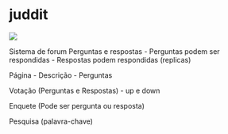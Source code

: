 # juddit
<img src="https://media.giphy.com/media/2mAkASHoFNZBYU3msB/giphy.gif"/>

Sistema de forum
    Perguntas e respostas
	- Perguntas podem ser respondidas
	- Respostas podem respondidas (replicas)

Página
	- Descrição
	- Perguntas

Votação (Perguntas e Respostas)
	- up e down

Enquete (Pode ser pergunta ou resposta)

Pesquisa (palavra-chave)


